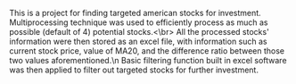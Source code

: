 This is a project for finding targeted american stocks for investment. Multiprocessing technique was used to efficiently process as much as possible (default of 4) potential stocks.<\br>
All the processed stocks' information were then stored as an excel file, with information such as current stock price, value of MA20, and the difference ratio between those two values aforementioned.\n
Basic filtering function built in excel software was then applied to filter out targeted stocks for further investment.

